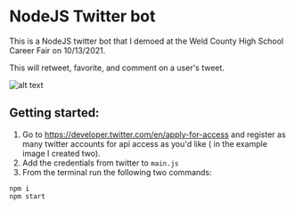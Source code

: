 # NodeJS Twitter bot
This is a NodeJS twitter bot that I demoed at the Weld County High School Career Fair on 10/13/2021.

This will retweet, favorite, and comment on a user's tweet. 

![alt text](https://github.com/DavidZirinsky/NodeJsTwitterBot/blob/master/action_shot.png)


## Getting started:
1. Go to https://developer.twitter.com/en/apply-for-access and register as many twitter accounts for api access as you'd like ( in the example image I created two).
2. Add the credentials from twitter to `main.js`
3. From the terminal run the following two commands: 
``` 
npm i
npm start
```